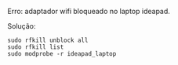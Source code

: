 Erro: adaptador wifi bloqueado no laptop ideapad.

Solução:

```
sudo rfkill unblock all
sudo rfkill list
sudo modprobe -r ideapad_laptop
```
